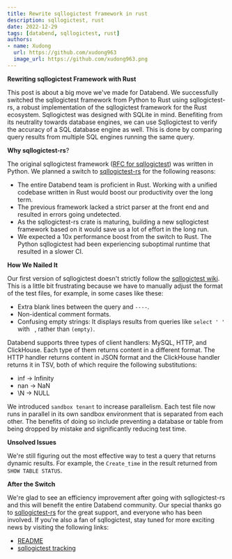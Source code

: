 ```yaml
---
title: Rewrite sqllogictest framework in rust
description: sqllogictest, rust
date: 2022-12-29
tags: [databend, sqllogictest, rust]
authors:
- name: Xudong
  url: https://github.com/xudong963
  image_url: https://github.com/xudong963.png
---
```


**Rewriting sqllogictest Framework with Rust**

This post is about a big move we've made for Databend. We successfully switched the sqllogictest framework from Python to Rust using sqllogictest-rs, a robust implementation of the sqllogictest framework for the Rust ecosystem. Sqllogictest was designed with SQLite in mind. Benefiting from its neutrality towards database engines, we can use Sqllogictest to verify the accuracy of a SQL database engine as well. This is done by comparing query results from multiple SQL engines running the same query.

**Why sqllogictest-rs**?

The original sqllogictest framework ([RFC for sqllogictest](https://databend.rs/doc/contributing/rfcs/new_sql_logic_test_framework)) was written in Python. We planned a switch to [sqllogictest-rs](https://github.com/risinglightdb/sqllogictest-rs) for the following reasons:

- The entire Databend team is proficient in Rust. Working with a unified codebase written in Rust would boost our productivity over the long term.
- The previous framework lacked a strict parser at the front end and resulted in errors going undetected.
- As the sqllogictest-rs crate is maturing, building a new sqllogictest framework based on it would save us a lot of effort in the long run.
- We expected a 10x performance boost from the switch to Rust. The Python sqllogictest had been experiencing suboptimal runtime that resulted in a slower CI.

**How We Nailed It**

Our first version of sqllogictest doesn't strictly follow the [sqllogictest wiki](https://www.sqlite.org/sqllogictest/doc/trunk/about.wiki). This is a little bit frustrating because we have to manually adjust the format of the test files, for example, in some cases like these:

- Extra blank lines between the query and  `----`.
- Non-identical comment formats.
- Confusing empty strings: It displays results from queries like `select ' '`  with ` `, rather than `(empty)`.

Databend supports three types of client handlers: MySQL, HTTP, and ClickHouse. Each type of them returns content in a different format. The HTTP handler returns content in JSON format and the ClickHouse handler returns it in TSV, both of which require the following substitutions:

- inf -> Infinity
- nan -> NaN
- \\N -> NULL

We introduced `sandbox tenant` to increase parallelism. Each test file now runs in parallel in its own sandbox environment that is separated from each other. The benefits of doing so include preventing a database or table from being dropped by mistake and significantly reducing test time.

**Unsolved Issues​**

We're still figuring out the most effective way to test a query that returns dynamic results. For example, the `Create_time` in the result returned from `SHOW TABLE STATUS`.

**After the Switch**

We're glad to see an efficiency improvement after going with sqllogictest-rs and this will benefit the entire Databend community. Our special thanks go to [sqllogictest-rs](https://github.com/risinglightdb/sqllogictest-rs) for the great support, and everyone who has been involved. If you're also a fan of sqllogictest, stay tuned for more exciting news by visiting the following links:

- [README](https://github.com/datafuselabs/databend/blob/main/tests/sqllogictests/README.md)
- [sqllogictest tracking](https://github.com/datafuselabs/databend/issues/9174)